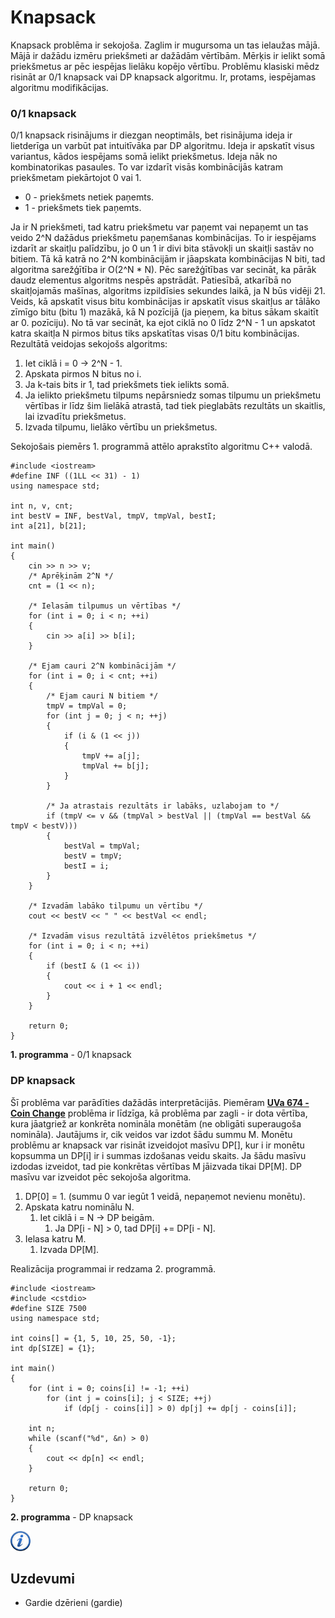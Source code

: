 # Knapsack

Knapsack problēma ir sekojoša. Zaglim ir mugursoma un tas ielaužas mājā. Mājā ir dažādu izmēru priekšmeti ar dažādām vērtībām. Mērķis ir ielikt somā priekšmetus ar pēc iespējas lielāku kopējo vērtību.
Problēmu klasiski mēdz risināt ar 0/1 knapsack vai DP knapsack algoritmu. Ir, protams, iespējamas algoritmu modifikācijas. 

### 0/1 knapsack

0/1 knapsack risinājums ir diezgan neoptimāls, bet risinājuma ideja ir lietderīga un varbūt pat intuitīvāka par DP algoritmu. Ideja ir apskatīt visus variantus, kādos iespējams somā ielikt priekšmetus. Ideja nāk no kombinatorikas pasaules. To var izdarīt visās kombinācijās katram priekšmetam piekārtojot 0 vai 1.

* 0 - priekšmets netiek paņemts.
* 1 - priekšmets tiek paņemts.

Ja ir N priekšmeti, tad katru priekšmetu var paņemt vai nepaņemt un tas veido 2^N dažādus priekšmetu paņemšanas kombinācijas. To ir iespējams izdarīt ar skaitļu palīdzību, jo 0 un 1 ir divi bita stāvokļi un skaitļi sastāv no bitiem. Tā kā katrā no 2^N kombinācijām ir jāapskata kombinācijas N biti, tad algoritma sarežģītība ir O(2^N * N). Pēc sarežģītības var secināt, ka pārāk daudz elementus algoritms nespēs apstrādāt. Patiesībā, atkarībā no skaitļojamās mašīnas, algoritms izpildīsies sekundes laikā, ja N būs vidēji 21. Veids, kā apskatīt visus bitu kombinācijas ir apskatīt visus skaitļus ar tālāko zīmīgo bitu (bitu 1) mazākā, kā N pozīcijā (ja pieņem, ka bitus sākam skaitīt ar 0. pozīciju). No tā var secināt, ka ejot ciklā no 0 līdz 2^N - 1 un apskatot katra skaitļa N pirmos bitus tiks apskatītas visas 0/1 bitu kombinācijas. Rezultātā veidojas sekojošs algoritms:

1. Iet ciklā i = 0 -> 2^N - 1.
1. Apskata pirmos N bitus no i.
1. Ja k-tais bits ir 1, tad priekšmets tiek ielikts somā.
1. Ja ielikto priekšmetu tilpums nepārsniedz somas tilpumu un priekšmetu vērtības ir līdz šim lielākā atrastā, tad tiek pieglabāts rezultāts un skaitlis, lai izvadītu priekšmetus.
1. Izvada tilpumu, lielāko vērtību un priekšmetus.

Sekojošais piemērs 1. programmā attēlo aprakstīto algoritmu C++ valodā.

```
#include <iostream>
#define INF ((1LL << 31) - 1)
using namespace std;

int n, v, cnt;
int bestV = INF, bestVal, tmpV, tmpVal, bestI;
int a[21], b[21];

int main()
{
    cin >> n >> v;
    /* Aprēķinām 2^N */
    cnt = (1 << n);

    /* Ielasām tilpumus un vērtības */
    for (int i = 0; i < n; ++i)
    {
        cin >> a[i] >> b[i];
    }

    /* Ejam cauri 2^N kombinācijām */
    for (int i = 0; i < cnt; ++i)
    {
        /* Ejam cauri N bitiem */
        tmpV = tmpVal = 0;
        for (int j = 0; j < n; ++j)
        {
            if (i & (1 << j))
            {
                tmpV += a[j];
                tmpVal += b[j];
            }
        }

        /* Ja atrastais rezultāts ir labāks, uzlabojam to */
        if (tmpV <= v && (tmpVal > bestVal || (tmpVal == bestVal && tmpV < bestV)))
        {
            bestVal = tmpVal;
            bestV = tmpV;
            bestI = i;
        }
    }

    /* Izvadām labāko tilpumu un vērtību */
    cout << bestV << " " << bestVal << endl;

    /* Izvadām visus rezultātā izvēlētos priekšmetus */
    for (int i = 0; i < n; ++i)
    {
        if (bestI & (1 << i))
        {
            cout << i + 1 << endl;
        }
    }

    return 0;
}
```

**1. programma** - 0/1 knapsack

### DP knapsack

Šī problēma var parādīties dažādās interpretācijās. Piemēram <a href="http://uva.onlinejudge.org/index.php?option=com_onlinejudge&Itemid=8&category=8&page=show_problem&problem=615" target="_blank">**UVa 674 - Coin Change**</a> problēma ir līdzīga, kā problēma par zagli - ir dota vērtība, kura jāatgriež ar konkrēta nomināla monētām (ne obligāti superaugoša nomināla). Jautājums ir, cik veidos var izdot šādu summu M. Monētu problēmu ar knapsack var risināt izveidojot masīvu DP[], kur i ir monētu kopsumma un DP[i] ir i summas izdošanas veidu skaits. Ja šādu masīvu izdodas izveidot, tad pie konkrētas vērtības M jāizvada tikai DP[M]. DP masīvu var izveidot pēc sekojoša algoritma.

1. DP[0] = 1. (summu 0 var iegūt 1 veidā, nepaņemot nevienu monētu).
1. Apskata katru nominālu N.
    1. Iet ciklā i = N -> DP beigām.
        1. Ja DP[i - N] > 0, tad DP[i] += DP[i - N].
1. Ielasa katru M.
    1. Izvada DP[M].

Realizācija programmai ir redzama 2. programmā.

```
#include <iostream>
#include <cstdio>
#define SIZE 7500
using namespace std;

int coins[] = {1, 5, 10, 25, 50, -1};
int dp[SIZE] = {1};

int main()
{
    for (int i = 0; coins[i] != -1; ++i)
        for (int j = coins[i]; j < SIZE; ++j)
            if (dp[j - coins[i]] > 0) dp[j] += dp[j - coins[i]];

    int n;
    while (scanf("%d", &n) > 0)
    {
        cout << dp[n] << endl;
    }

    return 0;
}
```

**2. programma** - DP knapsack

<a href="http://en.wikipedia.org/wiki/Knapsack_problem" target="_blank">![Vairāk informācija](/media/theory/information.png)</a>

## Uzdevumi

* Gardie dzērieni (gardie)
